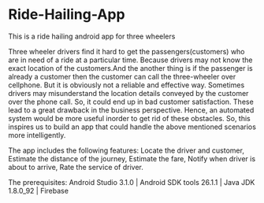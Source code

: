 # Ride-Hailing-App
This is a ride hailing android app for three wheelers

Three wheeler drivers find it hard to get the passengers(customers) who are in need of a ride at a particular time. Because drivers may not know the exact location of the customers.And the another thing is if the passenger is already a customer then the customer can call the three-wheeler over cellphone. But it is obviously not a reliable and effective way. Sometimes drivers may misunderstand the location details conveyed by the customer over the phone call. So, it could end up in bad customer satisfaction. These lead to a great drawback in the business perspective. Hence, an automated system would be more useful inorder to get rid of these obstacles. So, this inspires us to build an app that could handle the above mentioned scenarios more intelligently.

The app includes the following features:
  Locate the driver and customer,
  Estimate the distance of the journey,
  Estimate the fare,
  Notify when driver is about to arrive,
  Rate the service of driver.
  
 The prerequisites:
  Android Studio 3.1.0 |
  Android SDK tools 26.1.1 |
  Java JDK 1.8.0_92 |
  Firebase
